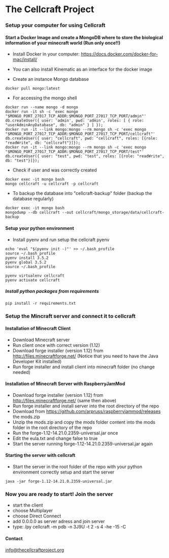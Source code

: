 # The Cellcraft Project


### Setup your computer for using Cellcraft
#### Start a Docker Image and create a MongoDB where to store the biological information of your minecraft world (Run only once!!)

* Install Docker in your computer: https://docs.docker.com/docker-for-mac/install/
* You can also install Kinematic as an interface for the docker image

* Create an instance Mongo database
```
docker pull mongo:latest
```

* For accessing the mongo shell
```
docker run --name mongo -d mongo
docker run -it sh -c 'exec mongo "$MONGO_PORT_27017_TCP_ADDR:$MONGO_PORT_27017_TCP_PORT/admin"'
db.createUser({ user: 'admin', pwd: 'admin', roles: [ { role: "userAdminAnyDatabase", db: "admin" } ] });
docker run -it --link mongo:mongo --rm mongo sh -c 'exec mongo "$MONGO_PORT_27017_TCP_ADDR:$MONGO_PORT_27017_TCP_PORT/cellcraft"'
db.createUser({ user: "cellcraft", pwd: "cellcraft", roles: [{role: "readWrite", db: "cellcraft"}]});
docker run -it --link mongo:mongo --rm mongo sh -c 'exec mongo "$MONGO_PORT_27017_TCP_ADDR:$MONGO_PORT_27017_TCP_PORT/test"'
db.createUser({ user: "test", pwd: "test", roles: [{role: "readWrite", db: "test"}]});
```

* Check if user and was correctly created
```
docker exec -it mongo bash
mongo cellcraft -u cellcraft -p cellcraft
```

* To backup the database into "cellcraft-backup" folder (backup the database regularly)
```
docker exec -it mongo bash
mongodump --db cellcraft --out cellcraft/mongo_storage/data/cellcraft-backup
```


#### Setup your python environment

* Install pyenv and run setup the cellcraft pyenv
```
echo 'eval "$(pyenv init -)"' >> ~/.bash_profile
source ~/.bash_profile
pyenv install 3.5.2
pyenv global 3.5.2
source ~/.bash_profile

pyenv virtualenv cellcraft
pyenv activate cellcraft
```

##### Install python packages from requirements
```
pip install -r requirements.txt
```

### Setup the Mincraft server and connect it to cellcraft
#### Installation of Minecraft Client
- Download Minecraft server
- Run client once with correct version (1.12)
- Download forge installer (version 1.12) from http://files.minecraftforge.net/ (Notice that you need to have the Java Developer Kit installed)
- Run forge installer and install client into minecraft folder (no change needed)

#### Installation of Minecraft Server with RaspberryJamMod
- Download forge installer (version 1.12) from http://files.minecraftforge.net/ (same then above)
- Run forge installer and install server into the root directory of the repo
- Download from https://github.com/arpruss/raspberryjammod/releases the mods.zip
- Unzip the mods.zip and copy the mods folder content into the mods folder in the root directory of the repo
- Run the forge-1.12-14.21.0.2359-universal.jar once
- Edit the eula.txt and change false to true
- Start the server running forge-1.12-14.21.0.2359-universal.jar again

#### Starting the server with cellcraft
- Start the server in the root folder of the repo with your python environment correctly setup and start the server
```
java -jar forge-1.12-14.21.0.2359-universal.jar
```

### Now you are ready to start! Join the server
- start the client
- choose Multiplayer
- choose Direct Connect
- add 0.0.0.0 as server adress and join server
- type: /py cellcraft -m pdb -n 3J9U -t 2 -s 4 -he -15 -C



#### Contact
info@thecellcraftproject.org
